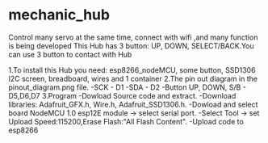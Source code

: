 # mechanic_hub
Control many servo at the same time, connect with wifi ,and many function is being developed
This Hub has 3 button: UP, DOWN, SELECT/BACK.You can use 3 button to contact with Hub

1.To install this Hub you need: esp8266_nodeMCU, some button, SSD1306 I2C screen, breadboard, wires and 1 container
2.The pin out diagram in the pinout_diagram.png file.
  -SCK - D1
  -SDA - D2
  -Button UP, DOWN, S/B - D5,D6,D7
3.Program
  -Dowload Source code and extract.
  -Download libraries: Adafruit_GFX.h, Wire.h, Adafruit_SSD1306.h.
  -Dowload and select board NodeMCU 1.0 esp12E module -> select serial port.
  -Select Tool -> set Upload Speed:115200,Erase Flash:"All Flash Content".
  -Upload code to esp8266


